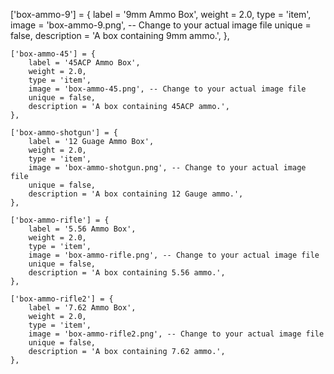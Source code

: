 ['box-ammo-9'] = {
		label = '9mm Ammo Box',
		weight = 2.0,
		type = 'item',
		image = 'box-ammo-9.png', -- Change to your actual image file
		unique = false,
		description = 'A box containing 9mm ammo.',
	},

    ['box-ammo-45'] = {
		label = '45ACP Ammo Box',
		weight = 2.0,
		type = 'item',
		image = 'box-ammo-45.png', -- Change to your actual image file
		unique = false,
		description = 'A box containing 45ACP ammo.',
	},	

    ['box-ammo-shotgun'] = {
		label = '12 Guage Ammo Box',
		weight = 2.0,
		type = 'item',
		image = 'box-ammo-shotgun.png', -- Change to your actual image file
		unique = false,
		description = 'A box containing 12 Gauge ammo.',
	},

    ['box-ammo-rifle'] = {
		label = '5.56 Ammo Box',
		weight = 2.0,
		type = 'item',
		image = 'box-ammo-rifle.png', -- Change to your actual image file
		unique = false,
		description = 'A box containing 5.56 ammo.',
	},

	['box-ammo-rifle2'] = {
		label = '7.62 Ammo Box',
		weight = 2.0,
		type = 'item',
		image = 'box-ammo-rifle2.png', -- Change to your actual image file
		unique = false,
		description = 'A box containing 7.62 ammo.',
	},